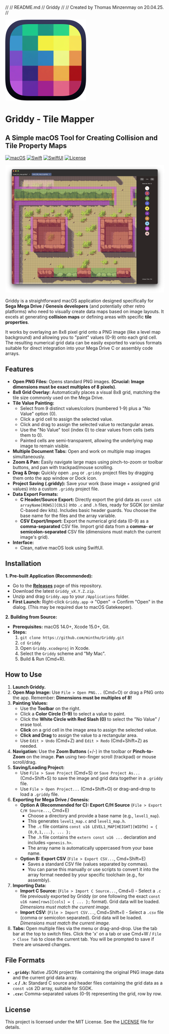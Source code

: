 //
//  README.md
//  Griddy
//
//  Created by Thomas Minzenmay on 20.04.25. 
//

![Griddy App Icon](img/Icon.png)

# Griddy - Tile Mapper

## A Simple macOS Tool for Creating Collision and Tile Property Maps

[![macOS](https://img.shields.io/badge/macOS-15.0%2B-blue)](https://www.apple.com/macos)
[![Swift](https://img.shields.io/badge/Swift-5.9%2B-orange.svg)](https://swift.org)
[![SwiftUI](https://img.shields.io/badge/SwiftUI-Latest-brightgreen.svg)](https://developer.apple.com/xcode/swiftui/)
[![License](https://img.shields.io/badge/License-MIT-lightgrey.svg)](LICENSE) 

![Griddy App Screenshot](img/Griddy.png) 

Griddy is a straightforward macOS application designed specifically for **Sega Mega Drive / Genesis developers** (and potentially other retro platforms) who need to visually create data maps based on image layouts. It excels at generating **collision maps** or defining areas with specific **tile properties**.

It works by overlaying an 8x8 pixel grid onto a PNG image (like a level map background) and allowing you to "paint" values (0-9) onto each grid cell. The resulting numerical grid data can be easily exported to various formats suitable for direct integration into your Mega Drive C or assembly code arrays.

## Features

*   **Open PNG Files:** Opens standard PNG images. **(Crucial: Image dimensions must be exact multiples of 8 pixels)**.
*   **8x8 Grid Overlay:** Automatically places a visual 8x8 grid, matching the tile size commonly used on the Mega Drive.
*   **Tile Value Painting:**
    *   Select from 9 distinct values/colors (numbered 1-9) plus a "No Value" option (0).
    *   Click a grid cell to assign the selected value.
    *   Click and drag to assign the selected value to rectangular areas.
    *   Use the "No Value" tool (index 0) to clear values from cells (sets them to 0).
    *   Painted cells are semi-transparent, allowing the underlying map image to remain visible.
*   **Multiple Document Tabs:** Open and work on multiple map images simultaneously.
*   **Zoom & Pan:** Easily navigate large maps using pinch-to-zoom or toolbar buttons, and pan with trackpad/mouse scrolling.
*   **Drag & Drop:** Quickly open `.png` or `.griddy` project files by dragging them onto the app window or Dock icon.
*   **Project Saving (.griddy):** Save your work (base image + assigned grid values) into a custom `.griddy` project file.
*   **Data Export Formats:**
    *   **C Header/Source Export:** Directly export the grid data as `const u16 arrayName[ROWS][COLS]` into `.c` and `.h` files, ready for SGDK (or similar C-based dev kits). Includes basic header guards. You choose the base name for the files and the array variable. 
    *   **CSV Export/Import:** Export the numerical grid data (0-9) as a **comma-separated** CSV file. Import grid data from a **comma- or semicolon-separated** CSV file (dimensions must match the current image's grid). 
*   **Interface:**
    *   Clean, native macOS look using SwiftUI.

## Installation

**1. Pre-built Application (Recommended):**

*   Go to the **[Releases](https://github.com/mintho/Griddy/releases)** page of this repository. 
*   Download the latest `Griddy_vX.Y.Z.zip`.
*   Unzip and drag `Griddy.app` to your `/Applications` folder.
*   **First Launch:** Right-click `Griddy.app` -> "Open" -> Confirm "Open" in the dialog. (This may be required due to macOS Gatekeeper).

**2. Building from Source:**

*   **Prerequisites:** macOS 14.0+, Xcode 15.0+, Git.
*   **Steps:**
    1.  `git clone https://github.com/mintho/Griddy.git`
    2.  `cd Griddy`
    3.  Open `Griddy.xcodeproj` in Xcode.
    4.  Select the `Griddy` scheme and "My Mac".
    5.  Build & Run (Cmd+R).

## How to Use

1.  **Launch Griddy.**
2.  **Open Map Image:** Use `File > Open PNG...` (Cmd+O) or drag a PNG onto the app. Remember: **Dimensions must be multiples of 8!**
3.  **Painting Values:**
    *   Use the **Toolbar** on the right.
    *   Click a **Color Circle (1-9)** to select a value to paint.
    *   Click the **White Circle with Red Slash (0)** to select the "No Value" / erase tool.
    *   **Click** on a grid cell in the image area to assign the selected value.
    *   **Click and Drag** to assign the value to a rectangular area.
    *   Use `Edit > Undo` (Cmd+Z) and `Edit > Redo` (Cmd+Shift+Z) as needed.
4.  **Navigation:** Use the **Zoom Buttons** (+/-) in the toolbar or **Pinch-to-Zoom** on the image. **Pan** using two-finger scroll (trackpad) or mouse scroll/drag.
5.  **Saving/Loading Project:**
    *   Use `File > Save Project` (Cmd+S) or `Save Project As...` (Cmd+Shift+S) to save the image and grid data together in a `.griddy` file.
    *   Use `File > Open Project...` (Cmd+Shift+O) or drag-and-drop to load a `.griddy` file.
6.  **Exporting for Mega Drive / Genesis:**
    *   **Option A (Recommended for C): Export C/H Source** (`File > Export C/H Source...`, Cmd+E)
        *   Choose a directory and provide a base name (e.g., `level1_map`).
        *   This generates `level1_map.c` and `level1_map.h`.
        *   The `.c` file contains `const u16 LEVEL1_MAP[HEIGHT][WIDTH] = { {0,0,1,...}, ... };`
        *   The `.h` file contains the `extern const u16 ...` declaration and includes `<genesis.h>`.
        *   The array name is automatically uppercased from your base name.
    *   **Option B: Export CSV** (`File > Export CSV...`, Cmd+Shift+E)
        *   Saves a standard CSV file (values separated by commas).
        *   You can parse this manually or use scripts to convert it into the array format needed by your specific toolchain (e.g., for assembly).
7.  **Importing Data:**
    *   **Import C Source:** (`File > Import C Source...`, Cmd+I) - Select a `.c` file previously exported by Griddy (or one following the exact `const u16 name[rows][cols] = { ... };` format). Grid data will be loaded. *Dimensions must match the current image.*
    *   **Import CSV:** (`File > Import CSV...`, Cmd+Shift+I) - Select a `.csv` file (comma or semicolon separated). Grid data will be loaded. *Dimensions must match the current image.*
8.  **Tabs:** Open multiple files via the menu or drag-and-drop. Use the tab bar at the top to switch files. Click the 'x' on a tab or use Cmd+W / `File > Close Tab` to close the current tab. You will be prompted to save if there are unsaved changes.

## File Formats

*   **`.griddy`:** Native JSON project file containing the original PNG image data and the current grid data array.
*   **`.c` / `.h`:** Standard C source and header files containing the grid data as a `const u16` 2D array, suitable for SGDK.
*   **`.csv`:** Comma-separated values (0-9) representing the grid, row by row.

## License

This project is licensed under the MIT License. See the [LICENSE](LICENSE) file for details.


